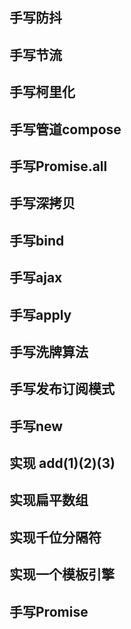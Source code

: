 ## 手写防抖

## 手写节流

## 手写柯里化

## 手写管道compose

## 手写Promise.all

## 手写深拷贝

## 手写bind

## 手写ajax

## 手写apply

## 手写洗牌算法

## 手写发布订阅模式

## 手写new


## 实现 add(1)(2)(3)

## 实现扁平数组

## 实现千位分隔符

## 实现一个模板引擎

## 手写Promise